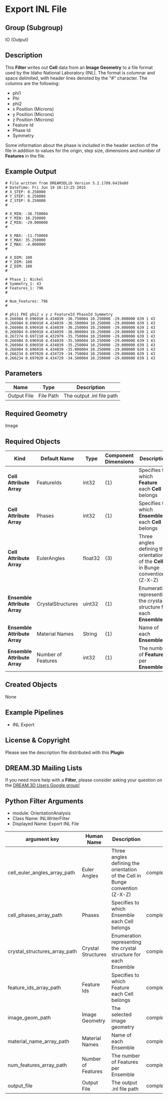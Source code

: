 # Export INL File #

## Group (Subgroup) ##

IO (Output)

## Description ##

This **Filter** writes out **Cell** data from an **Image Geometry** to a file format used by the Idaho National Laboratory (INL).  The format is columnar and space delimited, with header lines denoted by the "#" character. The columns are the following:

- phi1
- Phi
- phi2
- x Position (Microns)
- y Position (Microns)
- z Position (Microns)
- Feature Id
- Phase Id
- Symmetry

Some information about the phase is included in the header section of the file in addition to values for the origin, step size, dimensions and number of **Features** in the file.

## Example Output ##

	# File written from DREAM3DLib Version 5.2.1789.6419a8d
	# DateTime: Fri Jun 19 10:13:25 2015
	# X_STEP: 0.250000
	# Y_STEP: 0.250000
	# Z_STEP: 0.250000
	#

	# X_MIN: -36.750004
	# Y_MIN: 10.250000
	# Z_MIN: -29.000000
	#

	# X_MAX: -11.750004
	# Y_MAX: 35.250000
	# Z_MAX: -4.000000
	#

	# X_DIM: 100
	# Y_DIM: 100
	# Z_DIM: 100
	#

	# Phase_1: Nickel 
	# Symmetry_1: 43
	# Features_1: 796
	#

	# Num_Features: 796 
	#

	# phi1 PHI phi2 x y z FeatureId PhaseId Symmetry
	0.266984 0.696910 4.434039 -36.750004 10.250000 -29.000000 639 1 43
	0.266984 0.696910 4.434039 -36.500004 10.250000 -29.000000 639 1 43
	0.266984 0.696910 4.434039 -36.250004 10.250000 -29.000000 639 1 43
	0.266984 0.696910 4.434039 -36.000004 10.250000 -29.000000 639 1 43
	0.267274 0.697210 4.432979 -35.750004 10.250000 -29.000000 639 1 43
	0.266984 0.696910 4.434039 -35.500004 10.250000 -29.000000 639 1 43
	0.266984 0.696910 4.434039 -35.250004 10.250000 -29.000000 639 1 43
	0.266984 0.696910 4.434039 -35.000004 10.250000 -29.000000 639 1 43
	0.266234 0.697020 4.434729 -34.750004 10.250000 -29.000000 639 1 43
	0.266234 0.697020 4.434729 -34.500004 10.250000 -29.000000 639 1 43

## Parameters ##

| Name | Type | Description |
|------|------|-------------|
| Output File | File Path | The output .inl file path |

## Required Geometry ##

Image

## Required Objects ##

| Kind | Default Name |Type | Component Dimensions | Description |
|------|--------------|-------------|---------|-----|
| **Cell Attribute Array** | FeatureIds | int32 | (1) | Specifies to which **Feature** each **Cell** belongs |
| **Cell Attribute Array** | Phases | int32 | (1) | Specifies to which **Ensemble** each **Cell** belongs |
| **Cell Attribute Array** | EulerAngles | float32 | (3) | Three angles defining the orientation of the **Cell** in Bunge convention (Z-X-Z) |
| **Ensemble Attribute Array** | CrystalStructures | uint32 | (1) | Enumeration representing the crystal structure for each **Ensemble** |
| **Ensemble Attribute Array** | Material Names | String | (1)  | Name of each **Ensemble** |
| **Ensemble Attribute Array** | Number of Features | int32 | (1) | The number of **Features** per **Ensemble** |

## Created Objects ##

None

## Example Pipelines ##

- INL Export

## License & Copyright ##

Please see the description file distributed with this **Plugin**

## DREAM.3D Mailing Lists ##

If you need more help with a **Filter**, please consider asking your question on the [DREAM.3D Users Google group!](https://groups.google.com/forum/?hl=en#!forum/dream3d-users)


## Python Filter Arguments

+ module: OrientationAnalysis
+ Class Name: INLWriterFilter
+ Displayed Name: Export INL File

| argument key | Human Name | Description | Parameter Type |
|--------------|------------|-------------|----------------|
| cell_euler_angles_array_path | Euler Angles | Three angles defining the orientation of the Cell in Bunge convention (Z-X-Z) | complex.ArraySelectionParameter |
| cell_phases_array_path | Phases | Specifies to which Ensemble each Cell belongs | complex.ArraySelectionParameter |
| crystal_structures_array_path | Crystal Structures | Enumeration representing the crystal structure for each Ensemble | complex.ArraySelectionParameter |
| feature_ids_array_path | Feature Ids | Specifies to which Feature each Cell belongs | complex.ArraySelectionParameter |
| image_geom_path | Image Geometry | The selected image geometry | complex.GeometrySelectionParameter |
| material_name_array_path | Material Names | Name of each Ensemble | complex.DataPathSelectionParameter |
| num_features_array_path | Number of Features | The number of Features per Ensemble | complex.ArraySelectionParameter |
| output_file | Output File | The output .inl file path | complex.FileSystemPathParameter |

